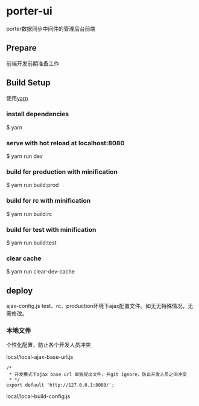 # porter-ui
porter数据同步中间件的管理后台前端

## Prepare
前端开发前期准备工作


## Build Setup

使用[yarn](https://yarnpkg.com/zh-Hans/)


### install dependencies
$ yarn

### serve with hot reload at localhost:8080
$ yarn run dev

### build for production with minification
$ yarn run build:prod


### build for rc with minification
$ yarn run build:rc

### build for test with minification
$ yarn run build:test

### clear cache 
$ yarn run clear-dev-cache


## deploy

ajax-config.js
test、rc、production环境下ajax配置文件。如无无特殊情况，无需修改。

### 本地文件

个性化配置，防止各个开发人员冲突

local/local-ajax-base-url.js
```
/*
 * 开发模式下ajax base url 单独提出文件，并git ignore，防止开发人员之间冲突
 * */
export default 'http://127.0.0.1:8080/';

```
local/local-build-config.js
```


